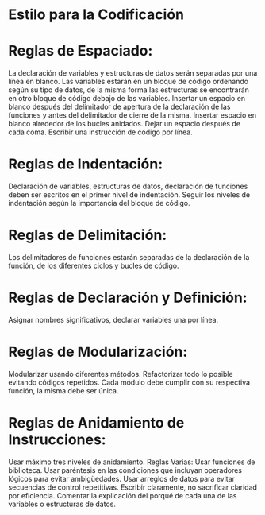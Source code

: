 # Estilo para la Codificación


# Reglas de Espaciado:
La declaración de variables y estructuras de datos serán separadas por una línea en blanco. Las variables estarán en un bloque de código ordenando según su tipo de datos, de la misma forma las estructuras se encontrarán en otro bloque de código debajo de las variables.
Insertar un espacio en blanco después del delimitador de apertura de la declaración de las funciones y antes del delimitador de cierre de la misma.
Insertar espacio en blanco alrededor de los bucles anidados.
Dejar un espacio después de cada coma.
Escribir una instrucción de código por línea.  
# Reglas de Indentación:
Declaración de variables, estructuras de datos, declaración de funciones deben ser escritos en el primer nivel de indentación.
Seguir los niveles de indentación según la importancia del bloque de código.
# Reglas de Delimitación:
Los delimitadores de funciones estarán separadas de la declaración de la función, de los diferentes ciclos y bucles de código.
# Reglas de Declaración y Definición:
Asignar nombres significativos, declarar variables una por línea.
# Reglas de Modularización:
Modularizar usando diferentes métodos.
Refactorizar todo lo posible evitando códigos repetidos.
Cada módulo debe cumplir con su respectiva función, la misma debe ser única.
# Reglas de Anidamiento de Instrucciones:
Usar máximo tres niveles de anidamiento.
Reglas Varias:
Usar funciones de biblioteca.
Usar paréntesis en las condiciones que incluyan operadores lógicos para evitar ambigüedades.
Usar arreglos de datos para evitar secuencias de control repetitivas.
Escribir claramente, no sacrificar claridad por eficiencia. Comentar la explicación del porqué de cada una de las variables o estructuras de datos.

